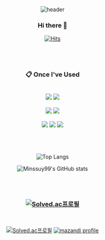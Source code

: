 <div align="center"> 

![header](https://capsule-render.vercel.app/api?type=waving&height=300&color=gradient&text=Minssuy99)
 
### Hi there 👋

[![Hits](https://hits.seeyoufarm.com/api/count/incr/badge.svg?url=https%3A%2F%2Fgithub.com%2FMinssuy99&count_bg=%238E9AFF&title_bg=%23555555&icon=&icon_color=%23E7E7E7&title=hits&edge_flat=false)](https://github.com/Minssuy99)
<br/>
</br>
<br/>
</br>
###  :clipboard: Once I've Used 
</br>
<img src="https://img.shields.io/badge/Unity-000000?Style=for-the-badge&logo=Unity&logoColor=white">
<img src="https://img.shields.io/badge/Unreal Engine-0E1128?Style=for-the-badge&logo=Unreal Engine&logoColor=white">
<br/>
</br>
<img src="https://img.shields.io/badge/Csharp-512BD4?style=for-the-badge&logo=Csharp&logoColor=white">
<img src="https://img.shields.io/badge/CPP-00599C?style=for-the-badge&logo=Cplusplus&logoColor=white">
<br/>
</br>
<img src="https://img.shields.io/badge/github-181717?style=for-the-badge&logo=github&logoColor=white">
<img src="https://img.shields.io/badge/Visual Studio-5C2D91?style=for-the-badge&logo=Visual Studio&logoColor=white">
<img src="https://img.shields.io/badge/VS Code-007ACC?style=for-the-badge&logo=Visual Studio Code&logoColor=white">


 
<br/>
</br>
<br/>
</br>



![Top Langs](https://github-readme-stats.vercel.app/api/top-langs/?username=minssuy99&layout=compact&theme=compact&size_weight=0.5&count_weight=0.5)  <!-- 기본값 : compact / 쓰던건 dark-->

![Minssuy99's GitHub stats](https://github-readme-stats.vercel.app/api?username=minssuy99&rank_icon=github&show_icons=true&theme=default) <!-- 기본값 : default / 쓰던건 dark -->

<br/>
</br>

### [![Solved.ac프로필](http://mazassumnida.wtf/api/mini/generate_badge?boj=minssuy99)](https://solved.ac/minssuy99)
</br>

[![Solved.ac프로필](http://mazassumnida.wtf/api/v2/generate_badge?boj=minssuy99)](https://solved.ac/minssuy99)
[![mazandi profile](http://mazandi.herokuapp.com/api?handle=minssuy99&theme=cold)](https://solved.ac/minssuy99)




</div>
